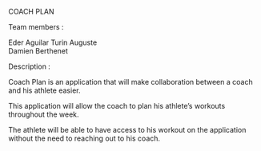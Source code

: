 COACH PLAN

Team members :

Eder Aguilar
Turin Auguste	
Damien Berthenet

Description :

Coach Plan is an application that will make collaboration between a coach and his athlete easier.

This application will allow the coach to plan his athlete’s workouts throughout the week.

The athlete will be able to have access to his workout on the application without the need to reaching out to his coach.
